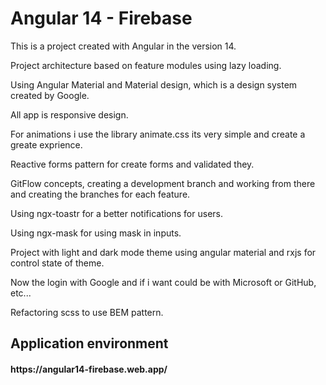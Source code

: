 <h1> Angular 14 - Firebase</h1>
<p>This is a project created with Angular in the version 14. </p>
<p>Project architecture based on feature modules using lazy loading.</p>
<p>Using Angular Material and Material design, which is a design system created by Google.</p>
<p>All app is responsive design.</p>
<p>For animations i use the library animate.css its very simple and create a greate exprience.</p>
<p>Reactive forms pattern for create forms and validated they.</p>
<p>GitFlow concepts, creating a development branch and working from there and creating the branches for each feature. </p>
<p>Using ngx-toastr for a better notifications for users.</p>
<p>Using ngx-mask for using mask in inputs.</p>
<p>Project with light and dark mode theme using angular material and rxjs for control state of theme.</p>
<p>Now the login with Google and if i want could be with Microsoft or GitHub, etc...</p>
<p>Refactoring scss to use BEM pattern.</p>

<h2> Application environment </h2>
<h4> https://angular14-firebase.web.app/ <h4>

